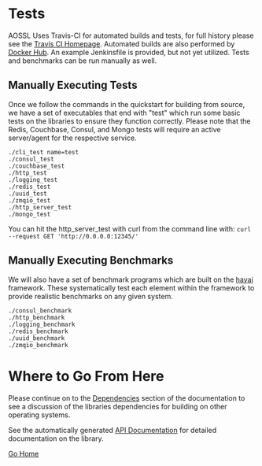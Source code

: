 # Tests

AOSSL Uses Travis-CI for automated builds and tests, for full history please see the [Travis CI Homepage](https://travis-ci.org/AO-StreetArt/AOSharedServiceLibrary).  Automated builds are also performed by [Docker Hub](https://hub.docker.com/r/aostreetart/ao-services).  An example Jenkinsfile is provided, but not yet utilized.  Tests and benchmarks can be run manually as well.

## Manually Executing Tests

Once we follow the commands in the quickstart for building from source, we have a set of executables that end with "test" which run some basic tests on the libraries to ensure they function correctly.  Please note that the Redis, Couchbase, Consul, and Mongo tests will require an active server/agent for the respective service.

    ./cli_test name=test
    ./consul_test
    ./couchbase_test
    ./http_test
    ./logging_test
    ./redis_test
    ./uuid_test
    ./zmqio_test
    ./http_server_test
    ./mongo_test

You can hit the http_server_test with curl from the command line with:
`curl --request GET 'http://0.0.0.0:12345/'`

## Manually Executing Benchmarks

We will also have a set of benchmark programs which are built on the [hayai](https://github.com/nickbruun/hayai) framework.
These systematically test each element within the framework to provide realistic benchmarks on any given system.

    ./consul_benchmark
    ./http_benchmark
    ./logging_benchmark
    ./redis_benchmark
    ./uuid_benchmark
    ./zmqio_benchmark

# Where to Go From Here
Please continue on to the [Dependencies](https://github.com/AO-StreetArt/AOSharedServiceLibrary/tree/master/docs/deps) section of the documentation to see a discussion of the libraries dependencies for building on other operating systems.

See the automatically generated [API Documentation](https://github.com/AO-StreetArt/AOSharedServiceLibrary/tree/master/docs/html) for detailed documentation on the library.


[Go Home](https://github.com/AO-StreetArt/AOSharedServiceLibrary)
